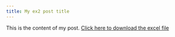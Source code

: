 ```yaml
---
title: My ex2 post title
---
```


This is the content of my post.
[Click here to download the excel file](https://github.com/KateDoan/test-academic/blob/1afe739c60ecafa402666029437a04ac77ff164e/content/practical/my-ex2-post/chickenpox.xlsx)
